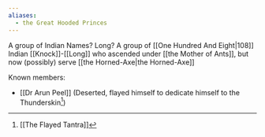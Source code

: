 ```yaml
---
aliases:
  - the Great Hooded Princes
---
```

A group of Indian Names? Long?
A group of [[One Hundred And Eight|108]] Indian [[Knock]]-[[Long]] who ascended under [[the Mother of Ants]], but now (possibly) serve [[the Horned-Axe|the Horned-Axe]]

Known members:
- [[Dr Arun Peel]] (Deserted, flayed himself to dedicate himself to the Thunderskin[^1])

[^1]: [[The Flayed Tantra]]
